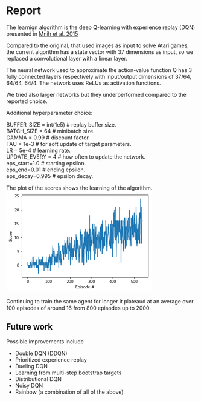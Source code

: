 # Report

The learnign algorithm is the deep Q-learning with experience replay (DQN) presented in 
[ Mnih et al. 2015](https://storage.googleapis.com/deepmind-media/dqn/DQNNaturePaper.pdf) 

Compared to the original, that used images as input to solve Atari games, the current algorithm has a state vector with 37 dimensions as input, 
so we replaced a convolutional layer with a linear layer.

The neural network used to approximate the action-value function Q has 3 fully connected layers respectively with input/output dimensions of 
37/64, 64/64, 64/4. The network uses ReLUs as activation functions.

We tried also larger networks but they underperformed compared to the reported choice.

Additional hyperparameter choice:

BUFFER_SIZE = int(1e5)  # replay buffer size.   
BATCH_SIZE = 64         # minibatch size.   
GAMMA = 0.99            # discount factor.   
TAU = 1e-3              # for soft update of target parameters.   
LR = 5e-4               # learning rate.       
UPDATE_EVERY = 4        # how often to update the network.     
eps_start=1.0           # starting epsilon.   
eps_end=0.01            # ending epsilon.   
eps_decay=0.995         # epsilon decay.     


The plot of the scores shows the learning of the algorithm.
![score](score.png)

Continuing to train the same agent for longer it plateaud at an average over 100 episodes of around 16 from 800 episodes up to 2000.


## Future work
Possible improvements include
* Double DQN (DDQN)
* Prioritized experience replay
* Dueling DQN
* Learning from multi-step bootstrap targets
* Distributional DQN
* Noisy DQN
* Rainbow (a combination of all of the above)

